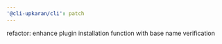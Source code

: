 ```yaml
---
'@cli-upkaran/cli': patch
---
```


refactor: enhance plugin installation function with base name verification
